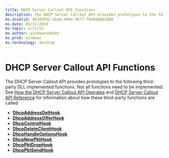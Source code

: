 ```yaml
---
title: DHCP Server Callout API Functions
description: The DHCP Server Callout API provides prototypes to the following third-party DLL implemented functions.
ms.assetid: 4b38db52-aba9-448a-9b77-fb40a08b1b88
ms.date: 05/31/2018
ms.topic: article
ms.author: windowssdkdev
ms.prod: windows
ms.technology: desktop
---
```


# DHCP Server Callout API Functions

The DHCP Server Callout API provides prototypes to the following third-party DLL implemented functions. Not all functions need to be implemented. See [How the DHCP Server Callout API Operates](how-the-dhcp-server-api-operates.md) and [DHCP Server Callout API Reference](dhcp-server-api-reference.md) for information about how these third-party functions are called.

-   [**DhcpAddressDelHook**](/windows/previous-versions/Dhcpssdk/nc-dhcpssdk-lpdhcp_prob?branch=master)
-   [**DhcpAddressOfferHook**](/windows/previous-versions/Dhcpssdk/nc-dhcpssdk-lpdhcp_give_address?branch=master)
-   [**DhcpControlHook**](/windows/previous-versions/Dhcpssdk/nc-dhcpssdk-lpdhcp_control?branch=master)
-   [**DhcpDeleteClientHook**](/windows/previous-versions/Dhcpssdk/nc-dhcpssdk-lpdhcp_delete_client?branch=master)
-   [**DhcpHandleOptionsHook**](/windows/previous-versions/Dhcpssdk/nc-dhcpssdk-lpdhcp_handle_options?branch=master)
-   [**DhcpNewPktHook**](/windows/previous-versions/Dhcpssdk/nc-dhcpssdk-lpdhcp_newpkt?branch=master)
-   [**DhcpPktDropHook**](/windows/previous-versions/Dhcpssdk/nc-dhcpssdk-lpdhcp_drop_send?branch=master)
-   [**DhcpPktSendHook**](/windows/previous-versions/Dhcpssdk/?branch=master)

 

 




